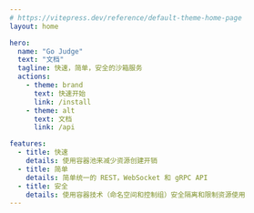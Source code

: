 ```yaml
---
# https://vitepress.dev/reference/default-theme-home-page
layout: home

hero:
  name: "Go Judge"
  text: "文档"
  tagline: 快速，简单，安全的沙箱服务
  actions:
    - theme: brand
      text: 快速开始
      link: /install
    - theme: alt
      text: 文档
      link: /api

features:
  - title: 快速
    details: 使用容器池来减少资源创建开销
  - title: 简单
    details: 简单统一的 REST，WebSocket 和 gRPC API
  - title: 安全
    details: 使用容器技术（命名空间和控制组）安全隔离和限制资源使用
---
```


